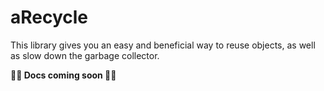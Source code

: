 # aRecycle
This library gives you an easy and beneficial way to reuse objects, as well as slow down the garbage collector.

**🚧🚧 Docs coming soon 🚧🚧**
